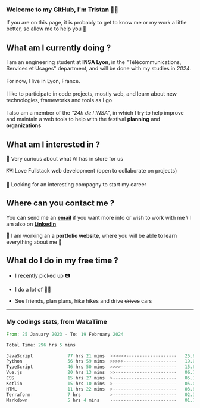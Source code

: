 ### Welcome to my GitHub, I'm Tristan 👨‍💻

If you are on this page, it is probably to get to know me or my work a little better, so allow me to help you 💁

## What am I currently doing ?

I am an engineering student at **INSA Lyon**, in the "Télécommunications, Services et Usages" department, and will be done with my studies in *2024*. \
\
For now, I live in Lyon, France. \
\
I like to participate in code projects, mostly web, and learn about new technologies, frameworks and tools as I go
\
\
I also am a member of the *"24h de l'INSA"*, in which I ~~try to~~  help improve and maintain a web tools to help with the festival **planning** and **organizations**

## What am I interested in ?
   
   🤖 Very curious about what AI has in store for us
   
   🗺️ Love Fullstack web development (open to collaborate on projects)

   🤔 Looking for an interesting compagny to start my career

## Where can you contact me ?

You can send me an **[email](mailto:tristan.dve@gmail.com)** if you want more info or wish to work with me \\
I am also on **[LinkedIn](https://www.linkedin.com/in/tristan-devin/)**

🚧 I am working an a **portfolio website**, where you will be able to learn everything about me 🚧

## What do I do in my free time ?

 - I recently picked up 📷
   
 - I do a lot of 🧗‍♂️
   
 - See friends, plan plans, hike hikes and drive ~~drives~~ cars

---
### My codings stats, from WakaTime

<!--START_SECTION:waka-->

```rust
From: 25 January 2023 - To: 19 February 2024

Total Time: 296 hrs 5 mins

JavaScript             77 hrs 21 mins  >>>>>>-------------------   25.86 %
Python                 56 hrs 59 mins  >>>>>--------------------   19.06 %
TypeScript             46 hrs 50 mins  >>>>---------------------   15.66 %
Vue.js                 20 hrs 13 mins  >>-----------------------   06.76 %
CSS                    15 hrs 27 mins  >------------------------   05.17 %
Kotlin                 15 hrs 10 mins  >------------------------   05.08 %
HTML                   11 hrs 22 mins  >------------------------   03.81 %
Terraform              7 hrs           >------------------------   02.34 %
Markdown               5 hrs 4 mins    -------------------------   01.70 %
```

<!--END_SECTION:waka-->
